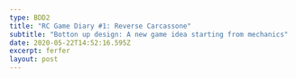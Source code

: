```yaml
---
type: BDD2
title: "RC Game Diary #1: Reverse Carcassone"
subtitle: "Botton up design: A new game idea starting from mechanics"
date: 2020-05-22T14:52:16.595Z
excerpt: ferfer
layout: post
---
```

